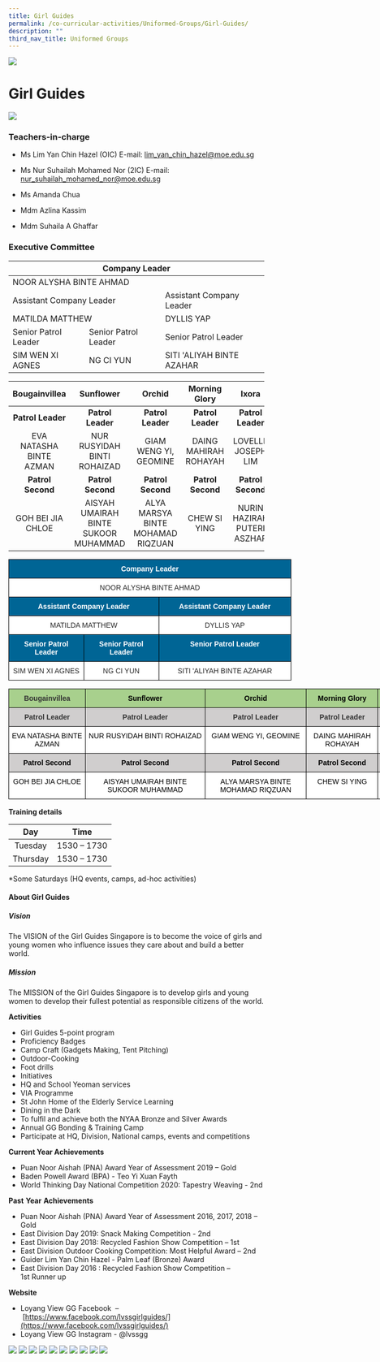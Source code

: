 ```yaml
---
title: Girl Guides
permalink: /co-curricular-activities/Uniformed-Groups/Girl-Guides/
description: ""
third_nav_title: Uniformed Groups
---
```

![](/images/Banner.jpg)

Girl Guides
===========

![](/images/GG.jpeg)

### Teachers-in-charge

  

*   Ms Lim Yan Chin Hazel (OIC)  E-mail: lim_yan_chin_hazel@moe.edu.sg
*   Ms Nur Suhailah Mohamed Nor (2IC)  E-mail: nur_suhailah_mohamed_nor@moe.edu.sg
*   Ms Amanda Chua   
    
*   Mdm Azlina Kassim   
    
*   Mdm Suhaila A Ghaffar  
    

  

### Executive Committee


<table>
<thead>
  <tr>
    <th colspan="3">Company Leader</th>
  </tr>
</thead>
<tbody>
  <tr>
    <td colspan="3">NOOR ALYSHA BINTE AHMAD</td>
  </tr>
  <tr>
    <td colspan="2">Assistant Company Leader</td>
    <td>Assistant Company Leader</td>
  </tr>
  <tr>
    <td colspan="2">MATILDA MATTHEW</td>
    <td>DYLLIS YAP</td>
  </tr>
  <tr>
    <td>Senior Patrol Leader</td>
    <td>Senior Patrol Leader</td>
    <td>Senior Patrol Leader</td>
  </tr>
  <tr>
    <td>SIM WEN XI AGNES</td>
    <td>NG CI YUN</td>
    <td>SITI 'ALIYAH BINTE AZAHAR</td>
  </tr>
</tbody>
</table>



|    **Bougainvillea**    |             **Sunflower**            |             **Orchid**            |   **Morning Glory**   |          **Ixora**          |           **Jasmine**           |      **Hibiscus**     |
|:-----------------------:|:------------------------------------:|:---------------------------------:|:---------------------:|:---------------------------:|:-------------------------------:|:---------------------:|
|    **Patrol Leader**    |           **Patrol Leader**          |         **Patrol Leader**         |   **Patrol Leader**   |      **Patrol Leader**      |        **Patrol Leader**        |   **Patrol Leader**   |
| EVA NATASHA BINTE AZMAN |      NUR RUSYIDAH BINTI ROHAIZAD     |       GIAM WENG YI, GEOMINE       | DAING MAHIRAH ROHAYAH |      LOVELLE JOSEPH LIM     |   THEONE FRANCZESKA L MARTINEZ  | KIRIYADEVI D/O GANESH |
|    **Patrol Second**    |           **Patrol Second**          |         **Patrol Second**         |   **Patrol Second**   |      **Patrol Second**      |        **Patrol Second**        |   **Patrol Second**   |
|    GOH BEI JIA CHLOE    | AISYAH UMAIRAH BINTE SUKOOR MUHAMMAD | ALYA MARSYA BINTE MOHAMAD RIQZUAN |      CHEW SI YING     | NURIN HAZIRAH PUTERI ASZHAR | NUR UMAIRAH BINTE MOHAMED AZRIN |    LOO WAI YAN JOAN   |



<style type="text/css">
.tg  {border-collapse:collapse;border-spacing:0;}
.tg td{border-color:black;border-style:solid;border-width:1px;font-family:Arial, sans-serif;font-size:14px;
  overflow:hidden;padding:10px 5px;word-break:normal;}
.tg th{border-color:black;border-style:solid;border-width:1px;font-family:Arial, sans-serif;font-size:14px;
  font-weight:normal;overflow:hidden;padding:10px 5px;word-break:normal;}
.tg .tg-wezs{background-color:#006595;color:#FFF;font-weight:bold;text-align:center;vertical-align:middle}
.tg .tg-edua{background-color:#FFF;color:#282828;text-align:center;vertical-align:top}
.tg .tg-r2gi{background-color:#FFF;color:#282828;text-align:center;vertical-align:middle}
.tg .tg-a2q0{background-color:#006595;color:#FFF;font-weight:bold;text-align:center;vertical-align:top}
</style>
<table class="tg" style="undefined;table-layout: fixed; width: 557px">
<colgroup>
<col style="width: 148px">
<col style="width: 148px">
<col style="width: 261px">
</colgroup>
<thead>
  <tr>
    <th class="tg-wezs" colspan="3"><span style="color:#FFF;background-color:#006595">Company Leader</span></th>
  </tr>
</thead>
<tbody>
  <tr>
    <td class="tg-r2gi" colspan="3"><span style="color:#282828;background-color:transparent">NOOR ALYSHA BINTE AHMAD</span></td>
  </tr>
  <tr>
    <td class="tg-a2q0" colspan="2">Assistant Company Leader</td>
    <td class="tg-a2q0">Assistant Company Leader</td>
  </tr>
  <tr>
    <td class="tg-edua" colspan="2">MATILDA MATTHEW</td>
    <td class="tg-edua">DYLLIS YAP</td>
  </tr>
  <tr>
    <td class="tg-a2q0">Senior Patrol Leader</td>
    <td class="tg-a2q0">Senior Patrol Leader</td>
    <td class="tg-a2q0">Senior Patrol Leader</td>
  </tr>
  <tr>
    <td class="tg-edua"><span style="font-weight:400">SIM WEN XI AGNES</span></td>
    <td class="tg-edua"><span style="font-weight:400">NG CI YUN</span></td>
    <td class="tg-edua"><span style="font-weight:400">SITI 'ALIYAH BINTE AZAHAR</span></td>
  </tr>
</tbody>
</table>




<style type="text/css">
.tg  {border-collapse:collapse;border-spacing:0;}
.tg td{border-color:black;border-style:solid;border-width:1px;font-family:Arial, sans-serif;font-size:14px;
  overflow:hidden;padding:10px 5px;word-break:normal;}
.tg th{border-color:black;border-style:solid;border-width:1px;font-family:Arial, sans-serif;font-size:14px;
  font-weight:normal;overflow:hidden;padding:10px 5px;word-break:normal;}
.tg .tg-tlx9{background-color:#FFF;color:#333;text-align:center;vertical-align:top}
.tg .tg-ce5c{background-color:#D0CECE;color:#333;font-weight:bold;text-align:center;vertical-align:top}
.tg .tg-omyp{background-color:#A8D08D;color:#333;font-weight:bold;text-align:center;vertical-align:top}
</style>
<table class="tg" style="undefined;table-layout: fixed; width: 1238px">
<colgroup>
<col style="width: 151px">
<col style="width: 236px">
<col style="width: 200px">
<col style="width: 141px">
<col style="width: 156px">
<col style="width: 216px">
<col style="width: 138px">
</colgroup>
<thead>
  <tr>
    <th class="tg-omyp">Bougainvillea</th>
    <th class="tg-omyp"><span style="color:black">Sunflower</span></th>
    <th class="tg-omyp"><span style="color:black">Orchid</span></th>
    <th class="tg-omyp"><span style="color:black">Morning Glory</span></th>
    <th class="tg-omyp"><span style="color:black">Ixora</span></th>
    <th class="tg-omyp"><span style="color:black">Jasmine</span></th>
    <th class="tg-omyp"><span style="color:black">Hibiscus</span></th>
  </tr>
</thead>
<tbody>
  <tr>
    <td class="tg-ce5c">Patrol Leader</td>
    <td class="tg-ce5c">Patrol Leader</td>
    <td class="tg-ce5c">Patrol Leader</td>
    <td class="tg-ce5c">Patrol Leader</td>
    <td class="tg-ce5c">Patrol Leader</td>
    <td class="tg-ce5c">Patrol Leader</td>
    <td class="tg-ce5c">Patrol Leader</td>
  </tr>
  <tr>
    <td class="tg-tlx9"><span style="color:black">EVA NATASHA BINTE AZMAN</span></td>
    <td class="tg-tlx9"><span style="color:black">NUR RUSYIDAH BINTI ROHAIZAD</span></td>
    <td class="tg-tlx9"><span style="color:black">GIAM WENG YI, GEOMINE</span></td>
    <td class="tg-tlx9"><span style="color:black">DAING MAHIRAH ROHAYAH</span></td>
    <td class="tg-tlx9"><span style="color:black">LOVELLE JOSEPH LIM</span></td>
    <td class="tg-tlx9"><span style="color:black">THEONE  FRANCZESKA L MARTINEZ</span></td>
    <td class="tg-tlx9"><span style="color:black">KIRIYADEVI D/O GANESH</span></td>
  </tr>
  <tr>
    <td class="tg-ce5c"><span style="color:black">Patrol Second</span></td>
    <td class="tg-ce5c"><span style="color:black">Patrol Second</span></td>
    <td class="tg-ce5c"><span style="color:black">Patrol Second</span></td>
    <td class="tg-ce5c"><span style="color:black">Patrol Second</span></td>
    <td class="tg-ce5c"><span style="color:black">Patrol Second</span></td>
    <td class="tg-ce5c"><span style="color:black">Patrol Second</span></td>
    <td class="tg-ce5c"><span style="color:black">Patrol Second</span></td>
  </tr>
  <tr>
    <td class="tg-tlx9"><span style="color:black">GOH BEI JIA CHLOE</span></td>
    <td class="tg-tlx9"><span style="color:black">AISYAH UMAIRAH BINTE SUKOOR MUHAMMAD</span></td>
    <td class="tg-tlx9"><span style="color:black">ALYA MARSYA BINTE MOHAMAD RIQZUAN</span></td>
    <td class="tg-tlx9"><span style="color:black">CHEW SI YING</span></td>
    <td class="tg-tlx9"><span style="color:black">NURIN HAZIRAH PUTERI ASZHAR</span></td>
    <td class="tg-tlx9"><span style="color:black">NUR UMAIRAH BINTE MOHAMED AZRIN</span></td>
    <td class="tg-tlx9"><span style="color:black">LOO WAI YAN JOAN</span></td>
  </tr>
</tbody>
</table>

**Training details**

|  **Day** |   **Time**  |
|:--------:|:-----------:|
|  Tuesday | 1530 – 1730 |
| Thursday | 1530 – 1730 |


 

\*Some Saturdays (HQ events, camps, ad-hoc activities)


#### About Girl Guides

##### **Vision**

The VISION of the Girl Guides Singapore is to become the voice of girls and young women who influence issues they care about and build a better world.

##### **Mission**

The MISSION of the Girl Guides Singapore is to develop girls and young women to develop their fullest potential as responsible citizens of the world.

**Activities**     

*   Girl Guides 5-point program 
*   Proficiency Badges
*   Camp Craft (Gadgets Making, Tent Pitching)
*   Outdoor-Cooking
*   Foot drills
*   Initiatives
*   HQ and School Yeoman services
*   VIA Programme
*   St John Home of the Elderly Service Learning
*   Dining in the Dark
*   To fulfil and achieve both the NYAA Bronze and Silver Awards
*   Annual GG Bonding & Training Camp
*   Participate at HQ, Division, National camps, events and competitions

**Current Year Achievements**

*   Puan Noor Aishah (PNA) Award Year of Assessment 2019 – Gold
*   Baden Powell Award (BPA) - Teo Yi Xuan Fayth
*   World Thinking Day National Competition 2020: Tapestry Weaving - 2nd

**Past** **Year** **Achievements**

*   Puan Noor Aishah (PNA) Award Year of Assessment 2016, 2017, 2018 – Gold
*   East Division Day 2019: Snack Making Competition - 2nd
*   East Division Day 2018: Recycled Fashion Show Competition – 1st
*   East Division Outdoor Cooking Competition: Most Helpful Award – 2nd
*   Guider Lim Yan Chin Hazel - Palm Leaf (Bronze) Award
*   East Division Day 2016 : Recycled Fashion Show Competition – 1st Runner up

**Website**

*   Loyang View GG Facebook  – [https://www.facebook.com/lvssgirlguides/](https://www.facebook.com/lvssgirlguides/)
*   Loyang View GG Instagram - @lvssgg


![](/images/GG1.png)
![](/images/GG2.jpeg)
![](/images/GG3.jpeg)
![](/images/GG4.jpeg)
![](/images/GG5.png)
![](/images/GG6.png)
![](/images/GG7.png)
![](/images/GG8.png)
![](/images/GG9.png)
![](/images/GG10.png)